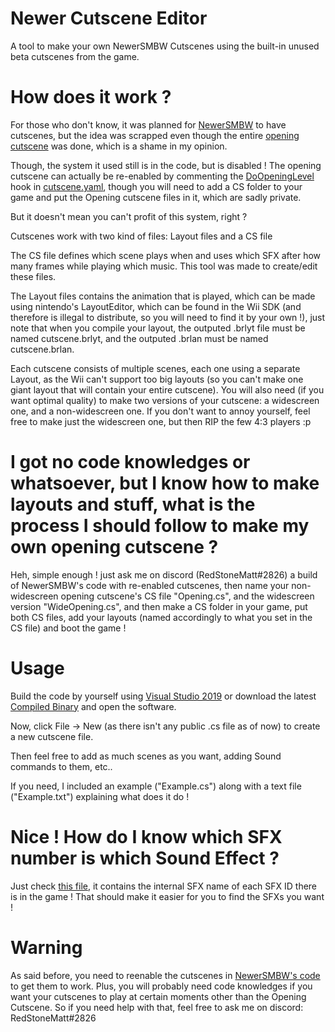 # Newer Cutscene Editor
A tool to make your own NewerSMBW Cutscenes using the built-in unused beta cutscenes from the game.

# How does it work ?
For those who don't know, it was planned for [NewerSMBW](https://newerteam.com/) to have cutscenes, but the idea was scrapped even though the entire [opening cutscene](https://www.youtube.com/watch?v=7GFCzH-_Bwg) was done, which is a shame in my opinion.

Though, the system it used still is in the code, but is disabled ! The opening cutscene can actually be re-enabled by commenting the [DoOpeningLevel](https://github.com/Treeki/NewerSMBW/blob/no-translations/Kamek/cutScene.yaml#L4) hook in [cutscene.yaml](https://github.com/Treeki/NewerSMBW/blob/no-translations/Kamek/cutScene.yaml), though you will need to add a CS folder to your game and put the Opening cutscene files in it, which are sadly private.

But it doesn't mean you can't profit of this system, right ?

Cutscenes work with two kind of files: Layout files and a CS file

The CS file defines which scene plays when and uses which SFX after how many frames while playing which music. This tool was made to create/edit these files.

The Layout files contains the animation that is played, which can be made using nintendo's LayoutEditor, which can be found in the Wii SDK (and therefore is illegal to distribute, so you will need to find it by your own !), just note that when you compile your layout, the outputed .brlyt file must be named cutscene.brlyt, and the outputed .brlan must be named cutscene.brlan.

Each cutscene consists of multiple scenes, each one using a separate Layout, as the Wii can't support too big layouts (so you can't make one giant layout that will contain your entire cutscene). You will also need (if you want optimal quality) to make two versions of your cutscene: a widescreen one, and a non-widescreen one. If you don't want to annoy yourself, feel free to make just the widescreen one, but then RIP the few 4:3 players :p

# I got no code knowledges or whatsoever, but I know how to make layouts and stuff, what is the process I should follow to make my own opening cutscene ?
Heh, simple enough !
just ask me on discord (RedStoneMatt#2826) a build of NewerSMBW's code with re-enabled cutscenes, then name your non-widescreen opening cutscene's CS file "Opening.cs", and the widescreen version "WideOpening.cs", and then make a CS folder in your game, put both CS files, add your layouts (named accordingly to what you set in the CS file) and boot the game !

# Usage
Build the code by yourself using [Visual Studio 2019](https://visualstudio.microsoft.com/downloads/) or download the latest [Compiled Binary](https://github.com/RedStoneMatt/Newer-Cutscene-Editor/releases) and open the software.

Now, click File -> New (as there isn't any public .cs file as of now) to create a new cutscene file.

Then feel free to add as much scenes as you want, adding Sound commands to them, etc..

If you need, I included an example ("Example.cs") along with a text file ("Example.txt") explaining what does it do !

# Nice ! How do I know which SFX number is which Sound Effect ?
Just check [this file](https://github.com/Treeki/NewerSMBW/blob/no-translations/Kamek/include/sfx.h), it contains the internal SFX name of each SFX ID there is in the game ! That should make it easier for you to find the SFXs you want !

# Warning
As said before, you need to reenable the cutscenes in [NewerSMBW's code](https://github.com/Treeki/NewerSMBW/tree/no-translations) to get them to work. Plus, you will probably need code knowledges if you want your cutscenes to play at certain moments other than the Opening Cutscene. So if you need help with that, feel free to ask me on discord: RedStoneMatt#2826
